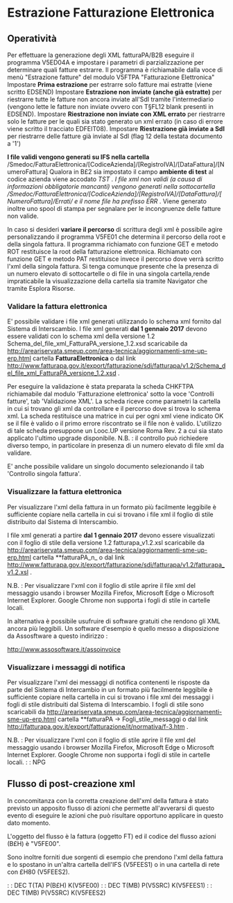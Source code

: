 
# Estrazione Fatturazione Elettronica

## Operatività
Per effettuare la generazione degli XML fatturaPA/B2B eseguire il programma V5ED04A e impostare i parametri di parzializzazione per determinare quali fatture estrarre.
Il programma è richiamabile dalla voce di menù "Estrazione fatture" del modulo V5FTPA "Fatturazione Elettronica"
Impostare **Prima estrazione** per estrarre solo fatture mai estratte (viene scritto EDSEND)
Impostare **Estrazione non inviate (anche già estratte)** per riestrarre tutte le fatture non ancora inviate all'SdI tramite l'intermediario (vengono lette le fatture non inviate ovvero con T§FL12 blank presenti in EDSEND).
Impostare **Riestrazione non inviate con XML errato** per riestrarre solo le fatture per le quali sia stato generato un xml errato (in caso di errore viene scritto il tracciato EDFEIT08).
Impostare **Riestrazione già inviate a SdI** per riestrarre delle fatture già inviate al SdI (flag 12 della testata documento a '1')

**I file validi vengono generati su IFS nella cartella**
/Smedoc/FatturaElettronica/[CodiceAzienda]/[RegistroIVA]/[DataFattura]/[NumeroFattura]
Qualora in B£2 sia impostato il campo **ambiente di test** al codice azienda viene accodato _TST .
I file xml non validi (a causa di informazioni obbligatorie mancanti) vengono generati nella sottocartella /Smedoc/FatturaElettronica/[CodiceAzienda]/[RegistroIVA]/[DataFattura]/[NumeroFattura]/Errati/ e il nome file ha prefisso ERR_ .
Viene generato inoltre uno spool di stampa per segnalare per le incongruenze delle fatture non valide.

In caso si desideri **variare il percorso** di scrittura degli xml è possibile agire personalizzando il programma V5FE01 che determina il percorso della root e della singola fattura.
Il programma richiamato con funzione GET e metodo ROT restituisce la root della fatturazione elettronica.
Richiamato con funzione GET e metodo PAT restituisce invece il percorso dove verrà scritto l'xml della singola fattura.
Si tenga comunque presente che la presenza di un numero elevato di sottocartelle o di file in una singola cartella,rende impraticabile la visualizzazione della cartella sia tramite Navigator che tramite Esplora Risorse.

### Validare la fattura elettronica
E' possibile validare i file xml generati utilizzando lo schema xml fornito dal Sistema di Interscambio.
I file xml generati **dal 1 gennaio 2017** devono essere validati con lo schema xml della versione 1.2 Schema_del_file_xml_FatturaPA_versione_1.2.xsd scaricabile da http://areariservata.smeup.com/area-tecnica/aggiornamenti-sme-up-erp.html cartella **FatturaElettronica**  o dal link http://www.fatturapa.gov.it/export/fatturazione/sdi/fatturapa/v1.2/Schema_del_file_xml_FatturaPA_versione_1.2.xsd .

Per eseguire la validazione è stata preparata la scheda CHKFTPA richiamabile dal modulo 'Fatturazione elettronica' sotto la voce 'Controlli fatture', tab 'Validazione XML'. La scheda riceve come parametri la cartella in cui si trovano gli xml da controllare e il percorso dove si trova lo schema xml.
La scheda restituisce una matrice in cui per ogni xml viene indicato OK se il file è valido o il primo errore riscontrato se il file non è valido.
L'utilizzo di tale scheda presuppone un Looc.UP versione Roma Rev. 2 a cui sia stato applicato l'ultimo upgrade disponibile.
N.B. :  il controllo può richiedere diverso tempo, in particolare in presenza di un numero elevato di file xml da validare.

E' anche possibile validare un singolo documento selezionando il tab 'Controllo singola fattura'.

### Visualizzare la fattura elettronica
Per visualizzare l'xml della fattura in un formato più facilmente leggibile è sufficiente copiare nella cartella in cui si trovano i file xml il foglio di stile distribuito dal Sistema di Interscambio.

I file xml generati a partire **dal 1 gennaio 2017** devono essere visualizzati con il foglio di stile della versione 1.2 fatturapa_v1.2.xsl scaricabile da http://areariservata.smeup.com/area-tecnica/aggiornamenti-sme-up-erp.html cartella **fatturaPA_n_ o dal link http://www.fatturapa.gov.it/export/fatturazione/sdi/fatturapa/v1.2/fatturapa_v1.2.xsl .

N.B. :  Per visualizzare l'xml con il foglio di stile aprire il file xml del messaggio usando i browser Mozilla Firefox, Microsoft Edge o Microsoft Internet Explorer.
Google Chrome non supporta i fogli di stile in cartelle locali.

In alternativa è possibile usufruire di software gratuiti che rendono gli XML ancora più leggibili.
Un software d'esempio è quello messo a disposizione da Assosftware a questo indirizzo : 

http://www.assosoftware.it/assoinvoice


### Visualizzare i messaggi di notifica
Per visualizzare l'xml dei messaggi di notifica contenenti le risposte da parte del Sistema di Intercambio in un formato più facilmente leggibile è sufficiente copiare nella cartella in cui si trovano i file xml dei messaggi i fogli di stile distribuiti dal Sistema di Interscambio.
I fogli di stile sono scaricabili da http://areariservata.smeup.com/area-tecnica/aggiornamenti-sme-up-erp.html cartella **fatturaPA -> Fogli_stile_messaggi  o dal link http://fatturapa.gov.it/export/fatturazione/it/normativa/f-3.htm .

N.B. :  Per visualizzare l'xml con il foglio di stile aprire il file xml del messaggio usando i browser Mozilla Firefox, Microsoft Edge o Microsoft Internet Explorer.
Google Chrome non supporta i fogli di stile in cartelle locali.
 :  : NPG

## Flusso di post-creazione xml

In concomitanza con la corretta creazione dell'xml della fattura è stato previsto un apposito flusso di azioni che permette all'avverarsi di questo evento di eseguire le azioni che può risultare opportuno applicare in questo dato momento.

L'oggetto del flusso è la fattura (oggetto FT) ed il codice del flusso azioni (B£H) è "V5FE00".

Sono inoltre forniti due sorgenti di esempio che prendono l'xml della fattura e lo spostano in un'altra cartella dell'IFS (V5FEES1) o in una cartella di rete con £H80 (V5FEES2).

 :  : DEC T(TA) P(B£H) K(V5FE00)
 :  : DEC T(MB) P(V5SRC) K(V5FEES1)
 :  : DEC T(MB) P(V5SRC) K(V5FEES2)

